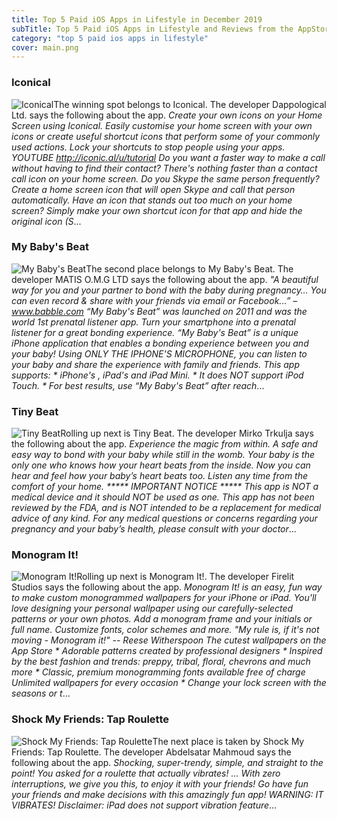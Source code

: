 ```yaml
---
title: Top 5 Paid iOS Apps in Lifestyle in December 2019
subTitle: Top 5 Paid iOS Apps in Lifestyle and Reviews from the AppStore in December 2019.
category: "top 5 paid ios apps in lifestyle"
cover: main.png
---
```


### Iconical

![Iconical](https://is5-ssl.mzstatic.com/image/thumb/Purple123/v4/96/d0/38/96d03807-e419-b016-06a2-afdf58fadc0b/AppIcon-0-0-1x_U007emarketing-0-0-0-10-0-0-85-220.png/100x100bb.png)The winning spot belongs to Iconical. The developer Dappological Ltd. says the following about the app. _Create your own icons on your Home Screen using Iconical.   Easily customise your home screen with your own icons or create useful shortcut icons that perform some of your commonly used actions.   Lock your shortcuts to stop people using your apps.  YOUTUBE  http://iconic.al/u/tutorial   Do you want a faster way to make a call without having to find their contact? There's nothing faster than a contact call icon on your home screen.   Do you Skype the same person frequently? Create a home screen icon that will open Skype and call that person automatically.   Have an icon that stands out too much on your home screen? Simply make your own shortcut icon for that app and hide the original icon (S_...

### My Baby's Beat

![My Baby's Beat](https://is1-ssl.mzstatic.com/image/thumb/Purple123/v4/f9/f0/75/f9f075ce-120f-08b2-c98b-e403a1c6dca6/AppIcon-1-0-0-1x_U007emarketing-0-0-4-0-85-220.png/100x100bb.png)The second place belongs to My Baby's Beat. The developer MATIS O.M.G LTD says the following about the app. _"A beautiful way for you and your partner to bond with the baby during pregnancy… You can even record & share with your friends via email or Facebook...” – www.babble.com  “My Baby's Beat” was launched on 2011 and was the world 1st prenatal listener app.  Turn your smartphone into a prenatal listener for a great bonding experience. “My Baby's Beat” is a unique iPhone application that enables a bonding experience between you and your baby!  Using ONLY THE IPHONE'S MICROPHONE, you can listen to your baby and share the experience with family and friends.  This app supports: * iPhone's , iPad's and iPad Mini. * It does NOT support iPod Touch.  * For best results, use “My Baby's Beat” after reach_...

### Tiny Beat

![Tiny Beat](https://is3-ssl.mzstatic.com/image/thumb/Purple114/v4/fd/e4/8d/fde48dd0-1c8b-1394-54dc-3cf4888f071f/Pearl-1x_U007emarketing-0-0-GLES2_U002c0-512MB-sRGB-0-0-0-85-220-0-0-0-6.png/100x100bb.png)Rolling up next is Tiny Beat. The developer Mirko Trkulja says the following about the app. _Experience the magic from within. A safe and easy way to bond with your baby while still in the womb.  Your baby is the only one who knows how your heart beats from the inside.  Now you can hear and feel how your baby’s heart beats too.  Listen any time from the comfort of your home.   ***** IMPORTANT NOTICE *****  This app is NOT a medical device and it should NOT be used as one.  This app has not been reviewed by the FDA, and is NOT intended to be a replacement for medical advice of any kind.  For any medical questions or concerns regarding your pregnancy and your baby’s health, please consult with your doctor_...

### Monogram It!

![Monogram It!](https://is1-ssl.mzstatic.com/image/thumb/Purple118/v4/9b/12/25/9b12258c-71c6-3286-8ed3-c326587b35b5/AppIcon-Premium-1x_U007emarketing-85-220-0-9.png/100x100bb.png)Rolling up next is Monogram It!. The developer Firelit Studios says the following about the app. _Monogram It! is an easy, fun way to make custom monogrammed wallpapers for your iPhone or iPad.  You'll love designing your personal wallpaper using our carefully-selected patterns or your own photos. Add a monogram frame and your initials or full name. Customize fonts, color schemes and more.  "My rule is, if it's not moving - Monogram it!" -- Reese Witherspoon  The cutest wallpapers on the App Store * Adorable patterns created by professional designers * Inspired by the best fashion and trends: preppy, tribal, floral, chevrons and much more * Classic, premium monogramming fonts available free of charge  Unlimited wallpapers for every occasion * Change your lock screen with the seasons or t_...

### Shock My Friends: Tap Roulette

![Shock My Friends: Tap Roulette](https://is2-ssl.mzstatic.com/image/thumb/Purple123/v4/16/dc/b9/16dcb918-1fda-00cc-7246-01167c8e97fc/AppIcon-BuildServer-0-1x_U007emarketing-0-0-GLES2_U002c0-512MB-sRGB-0-0-0-85-220-0-0-0-10.png/100x100bb.png)The next place is taken by Shock My Friends: Tap Roulette. The developer Abdelsatar Mahmoud says the following about the app. _Shocking, super-trendy, simple, and straight to the point!  You asked for a roulette that actually vibrates! ...  With zero interruptions, we give you this, to enjoy it with your friends!  Go have fun your friends and make decisions with this amazingly fun app!  WARNING: IT VIBRATES!  Disclaimer: iPad does not support vibration feature_...

